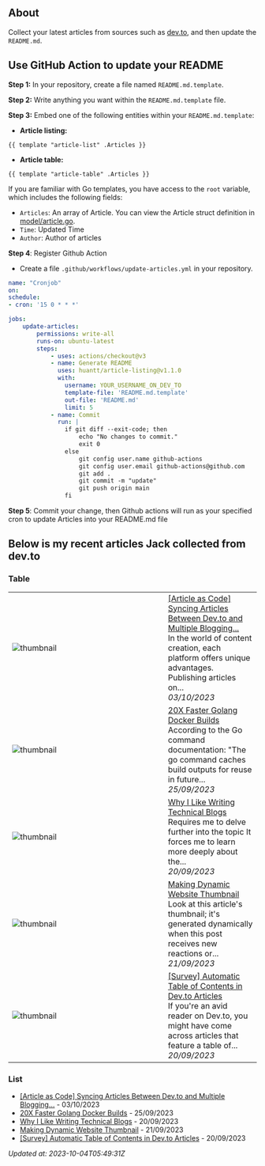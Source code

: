 ## About
Collect your latest articles from sources such as [dev.to](https://dev.to), and then update the `README.md`.

## Use GitHub Action to update your README

**Step 1:** In your repository, create a file named `README.md.template`.

**Step 2:** Write anything you want within the `README.md.template` file.

**Step 3:** Embed one of the following entities within your `README.md.template`:

- **Article listing:**
```shell
{{ template "article-list" .Articles }}
```
- **Article table:**
```shell
{{ template "article-table" .Articles }}
```

If you are familiar with Go templates, you have access to the `root` variable, which includes the following fields:

- `Articles`: An array of Article. You can view the Article struct definition in [model/article.go](model/article.go).
- `Time`: Updated Time
- `Author`: Author of articles

**Step 4**: Register Github Action
- Create a file `.github/workflows/update-articles.yml` in your repository.
```yml
name: "Cronjob"
on:
schedule:
- cron: '15 0 * * *'

jobs:
    update-articles:
        permissions: write-all
        runs-on: ubuntu-latest
        steps:
            - uses: actions/checkout@v3
            - name: Generate README
              uses: huantt/article-listing@v1.1.0
              with:
                username: YOUR_USERNAME_ON_DEV_TO                
                template-file: 'README.md.template'
                out-file: 'README.md'
                limit: 5
            - name: Commit
              run: |
                if git diff --exit-code; then
                    echo "No changes to commit."
                    exit 0
                else
                    git config user.name github-actions
                    git config user.email github-actions@github.com
                    git add .
                    git commit -m "update"
                    git push origin main
                fi
```

**Step 5**: Commit your change, then Github actions will run as your specified cron to update Articles into your README.md file

## Below is my recent articles Jack collected from dev.to
### Table


<table>
        <tr>
            <td width="300px"><img src="https://res.cloudinary.com/practicaldev/image/fetch/s--l7K58RVg--/c_imagga_scale,f_auto,fl_progressive,h_420,q_auto,w_1000/https://dev-to-uploads.s3.amazonaws.com/uploads/articles/0zvq5w0swapgj83xs5dd.png" alt="thumbnail"></td>
            <td>
                <a href="https://dev.to/jacktt/article-as-code-syncing-articles-between-devto-and-multiple-blogging-platforms-3hib">[Article as Code] Syncing Articles Between Dev.to and Multiple Blogging...</a>
                <div>In the world of content creation, each platform offers unique advantages. Publishing articles on...</div>
                <div><i>03/10/2023</i></div>
            </td>
        </tr>
        <tr>
            <td width="300px"><img src="https://res.cloudinary.com/practicaldev/image/fetch/s--MYhfJtI0--/c_imagga_scale,f_auto,fl_progressive,h_420,q_auto,w_1000/https://dev-to-uploads.s3.amazonaws.com/uploads/articles/kj1g9zo5j4zpjfwmmy01.png" alt="thumbnail"></td>
            <td>
                <a href="https://dev.to/jacktt/20x-faster-golang-docker-builds-289n">20X Faster Golang Docker Builds</a>
                <div>According to the Go command documentation:  &#34;The go command caches build outputs for reuse in future...</div>
                <div><i>25/09/2023</i></div>
            </td>
        </tr>
        <tr>
            <td width="300px"><img src="https://res.cloudinary.com/practicaldev/image/fetch/s--9LZDzMJ5--/c_imagga_scale,f_auto,fl_progressive,h_420,q_auto,w_1000/https://dev-to-uploads.s3.amazonaws.com/uploads/articles/nyr1vfd7w2jwn96uowfj.png" alt="thumbnail"></td>
            <td>
                <a href="https://dev.to/jacktt/why-i-like-writing-technical-blogs-11nm">Why I Like Writing Technical Blogs</a>
                <div>Requires me to delve further into the topic   It forces me to learn more deeply about the...</div>
                <div><i>20/09/2023</i></div>
            </td>
        </tr>
        <tr>
            <td width="300px"><img src="https://res.cloudinary.com/practicaldev/image/fetch/s--UWs3rGfN--/c_imagga_scale,f_auto,fl_progressive,h_420,q_auto,w_1000/https://dev-to-uploads.s3.amazonaws.com/uploads/articles/54buhtjhbrjqmjwvp6do.png" alt="thumbnail"></td>
            <td>
                <a href="https://dev.to/jacktt/makding-dynamic-website-thumbnail-412k">Making Dynamic Website Thumbnail</a>
                <div>Look at this article&#39;s thumbnail; it&#39;s generated dynamically when this post receives new reactions or...</div>
                <div><i>21/09/2023</i></div>
            </td>
        </tr>
        <tr>
            <td width="300px"><img src="https://res.cloudinary.com/practicaldev/image/fetch/s--d1Ji2l0_--/c_imagga_scale,f_auto,fl_progressive,h_420,q_auto,w_1000/https://dev-to-uploads.s3.amazonaws.com/uploads/articles/zbqqmm8z78o20v367tl2.png" alt="thumbnail"></td>
            <td>
                <a href="https://dev.to/jacktt/survey-automatic-table-of-contents-in-devto-articles-4m1g">[Survey] Automatic Table of Contents in Dev.to Articles</a>
                <div>If you&#39;re an avid reader on Dev.to, you might have come across articles that feature a table of...</div>
                <div><i>20/09/2023</i></div>
            </td>
        </tr>
</table>


### List

- [[Article as Code] Syncing Articles Between Dev.to and Multiple Blogging...](https://dev.to/jacktt/article-as-code-syncing-articles-between-devto-and-multiple-blogging-platforms-3hib) - 03/10/2023
- [20X Faster Golang Docker Builds](https://dev.to/jacktt/20x-faster-golang-docker-builds-289n) - 25/09/2023
- [Why I Like Writing Technical Blogs](https://dev.to/jacktt/why-i-like-writing-technical-blogs-11nm) - 20/09/2023
- [Making Dynamic Website Thumbnail](https://dev.to/jacktt/makding-dynamic-website-thumbnail-412k) - 21/09/2023
- [[Survey] Automatic Table of Contents in Dev.to Articles](https://dev.to/jacktt/survey-automatic-table-of-contents-in-devto-articles-4m1g) - 20/09/2023

*Updated at: 2023-10-04T05:49:31Z*